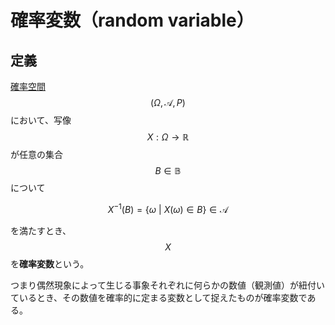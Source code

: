 # 確率変数（random variable）

## 定義

[確率空間](probability.md) $$(\Omega, \mathscr{A}, P)$$ において、写像 $$X : \Omega \rightarrow \mathbb{R}$$ が任意の集合 $$B \in \mathbb{B}$$ について

$$
X^{-1} (B) = \{ \omega \ | \ X(\omega) \in B \} \in \mathscr{A}
$$

を満たすとき、$$X$$ を**確率変数**という。

つまり偶然現象によって生じる事象それぞれに何らかの数値（観測値）が紐付いているとき、その数値を確率的に定まる変数として捉えたものが確率変数である。

